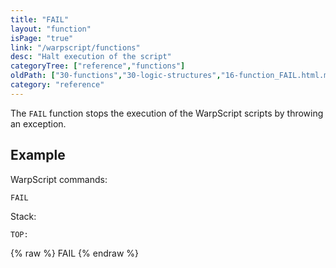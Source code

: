 ```yaml
---
title: "FAIL"
layout: "function"
isPage: "true"
link: "/warpscript/functions"
desc: "Halt execution of the script"
categoryTree: ["reference","functions"]
oldPath: ["30-functions","30-logic-structures","16-function_FAIL.html.md"]
category: "reference"
---
```

 

The `FAIL` function stops the execution of the WarpScript scripts by throwing an exception.



## Example ##

WarpScript commands:
    
    FAIL

Stack:

    
    TOP: 

{% raw %}
<warp10-warpscript-widget backend="{{backend}}"  exec-endpoint="{{execEndpoint}}">FAIL
</warp10-warpscript-widget>
{% endraw %}

  
